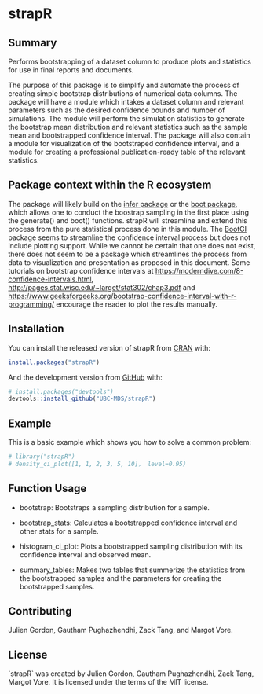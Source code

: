 
<!-- README.md is generated from README.Rmd. Please edit that file -->

# strapR

<!-- badges: start -->
<!-- badges: end -->

## Summary

Performs bootstrapping of a dataset column to produce plots and
statistics for use in final reports and documents.

The purpose of this package is to simplify and automate the process of
creating simple bootstrap distributions of numerical data columns. The
package will have a module which intakes a dataset column and relevant
parameters such as the desired confidence bounds and number of
simulations. The module will perform the simulation statistics to
generate the bootstrap mean distribution and relevant statistics such as
the sample mean and bootstrapped confidence interval. The package will
also contain a module for visualization of the bootstraped confidence
interval, and a module for creating a professional publication-ready
table of the relevant statistics.

## **Package context within the R ecosystem**

The package will likely build on the [infer
package](https://cran.r-project.org/web/packages/infer/index.html) or
the [boot package](https://cran.r-project.org/web/packages/boot/), which
allows one to conduct the boostrap sampling in the first place using the
generate() and boot() functions. strapR will streamline and extend this
process from the pure statistical process done in this module. The
[BootCI](https://rdrr.io/cran/DescTools/man/BootCI.html) package seems
to streamline the confidence interval process but does not include
plotting support. While we cannot be certain that one does not exist,
there does not seem to be a package which streamlines the process from
data to visualization and presentation as proposed in this document.
Some tutorials on bootstrap confidence intervals at
<https://moderndive.com/8-confidence-intervals.html>,
<http://pages.stat.wisc.edu/~larget/stat302/chap3.pdf> and
<https://www.geeksforgeeks.org/bootstrap-confidence-interval-with-r-programming/>
encourage the reader to plot the results manually.

## Installation

You can install the released version of strapR from
[CRAN](https://CRAN.R-project.org) with:

``` r
install.packages("strapR")
```

And the development version from [GitHub](https://github.com/) with:

``` r
# install.packages("devtools")
devtools::install_github("UBC-MDS/strapR")
```

## Example

This is a basic example which shows you how to solve a common problem:

``` r
# library("strapR")
# density_ci_plot([1, 1, 2, 3, 5, 10]， level=0.95）
```

## Function Usage

-   bootstrap: Bootstraps a sampling distribution for a sample.

-   bootstrap_stats: Calculates a bootstrapped confidence interval and 
    other stats for a sample.

-   histogram_ci_plot: Plots a bootstrapped sampling distribution with its 
    confidence interval and observed mean.

-   summary_tables: Makes two tables that summerize the statistics from 
    the bootstrapped samples and the parameters for creating the bootstrapped
    samples.

## Contributing

Julien Gordon, Gautham Pughazhendhi, Zack Tang, and Margot Vore.

## License

\`strapR\` was created by Julien Gordon, Gautham Pughazhendhi, Zack
Tang, Margot Vore. It is licensed under the terms of the MIT license.
